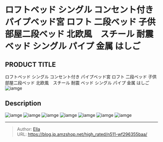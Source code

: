 # ロフトベッド  シングル コンセント付き パイプベッド宮 ロフト 二段ベッド 子供部屋二段ベッド 北欧風　スチール 耐震 ベッド シングル パイプ 金属 はしご


## PRODUCT TITLE 

ロフトベッド  シングル コンセント付き パイプベッド宮 ロフト 二段ベッド 子供部屋二段ベッド 北欧風　スチール 耐震 ベッド シングル パイプ 金属 はしご![iamge](https://b2bfiles1.gigab2b.cn/image/wkseller/303/20211202_7086991d6cc7d9acd423e0e69bd363f3.jpg)

## Description











![iamge](https://b2bfiles1.gigab2b.cn/image/wkseller/303/20211202_aa2ee173dedb55e443f4fb9aebc82d4a.jpg)
![iamge](https://b2bfiles1.gigab2b.cn/image/wkseller/303/20211202_b6d9be70745bc7f05f51fb2116bd2d99.jpg)
![iamge](https://b2bfiles1.gigab2b.cn/image/wkseller/303/20211202_cd3fe957ed24e5d04863ac3128dc42e7.jpg)
![iamge](https://b2bfiles1.gigab2b.cn/image/wkseller/303/20211202_76ce559ff882669fca6909323c9ec267.jpg)
![iamge](https://b2bfiles1.gigab2b.cn/image/wkseller/303/20211202_4f71eb21f287a6741e4b1cd399035acc.jpg)
![iamge](https://b2bfiles1.gigab2b.cn/image/wkseller/303/20211202_73077f4ab2a32e8df8f2a93448417da3.jpg)
![iamge](https://b2bfiles1.gigab2b.cn/image/wkseller/303/20211202_2ac355e84e2032711cc9b9efc2ce9120.jpg)


---

> Author: [Ella](https://blog.jp.amzshop.net/)  
> URL: https://blog.jp.amzshop.net/high_rated/n511-wf296355baa/  

